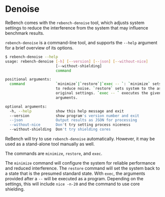 # Denoise

ReBench comes with the `rebench-denoise` tool, which adjusts system
settings to reduce the interference from the system that may influence
benchmark results.

`rebench-denoise` is a command-line tool, and supports the `--help` argument
for a brief overview of its options.

```bash
$ rebench-denoise --help 
usage: rebench-denoise [-h] [--version] [--json] [--without-nice] 
                       [--without-shielding]
                       command

positional arguments:
  command              `minimize`|`restore`|`exec -- `: `minimize` sets system
                       to reduce noise. `restore` sets system to the assumed
                       original settings. `exec -- ` executes the given
                       arguments.

optional arguments:
  -h, --help           show this help message and exit
  --version            show program's version number and exit
  --json               Output results as JSON for processing
  --without-nice       Don't try setting process niceness
  --without-shielding  Don't try shielding cores
```

ReBench will try to use `rebench-denoise` automatically.
However, it may be used as a stand-alone tool manually as well.

The commands are `minimize`, `restore`, and `exec`.

The `minimize` command will configure the system for reliable performance
and reduced interference.
The `restore` command will set the system back to a state that
is the presumed standard state.
With `exec`, the arguments provided after a `--` will be executed as a program.
Depending on the settings, this will include `nice -n-20` and the command to
use core shielding.

